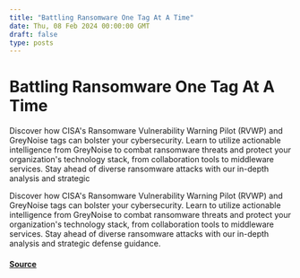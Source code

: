 ```yaml
---
title: "Battling Ransomware One Tag At A Time"
date: Thu, 08 Feb 2024 00:00:00 GMT
draft: false
type: posts
---
```

# Battling Ransomware One Tag At A Time





Discover how CISA's Ransomware Vulnerability Warning Pilot (RVWP) and GreyNoise tags can bolster your cybersecurity. Learn to utilize actionable intelligence from GreyNoise to combat ransomware threats and protect your organization's technology stack, from collaboration tools to middleware services. Stay ahead of diverse ransomware attacks with our in-depth analysis and strategic

Discover how CISA's Ransomware Vulnerability Warning Pilot (RVWP) and GreyNoise tags can bolster your cybersecurity. Learn to utilize actionable intelligence from GreyNoise to combat ransomware threats and protect your organization's technology stack, from collaboration tools to middleware services. Stay ahead of diverse ransomware attacks with our in-depth analysis and strategic defense guidance.

#### [Source](https://www.greynoise.io/blog/battling-ransomware-one-tag-at-a-time)

